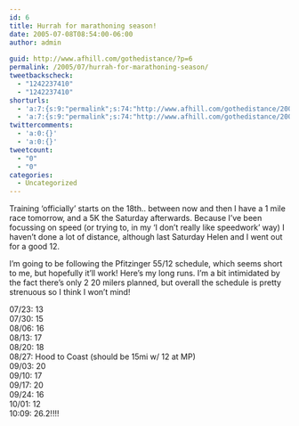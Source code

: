 ```yaml
---
id: 6
title: Hurrah for marathoning season!
date: 2005-07-08T08:54:00-06:00
author: admin
  
guid: http://www.afhill.com/gothedistance/?p=6
permalink: /2005/07/hurrah-for-marathoning-season/
tweetbackscheck:
  - "1242237410"
  - "1242237410"
shorturls:
  - 'a:7:{s:9:"permalink";s:74:"http://www.afhill.com/gothedistance/2005/07/hurrah-for-marathoning-season/";s:7:"tinyurl";s:25:"http://tinyurl.com/c9up57";s:4:"isgd";s:17:"http://is.gd/hfGw";s:5:"bitly";s:20:"http://bit.ly/2FYkTA";s:5:"snipr";s:22:"http://snipr.com/aqw4f";s:5:"snurl";s:22:"http://snurl.com/aqw4f";s:7:"snipurl";s:24:"http://snipurl.com/aqw4f";}'
  - 'a:7:{s:9:"permalink";s:74:"http://www.afhill.com/gothedistance/2005/07/hurrah-for-marathoning-season/";s:7:"tinyurl";s:25:"http://tinyurl.com/c9up57";s:4:"isgd";s:17:"http://is.gd/hfGw";s:5:"bitly";s:20:"http://bit.ly/2FYkTA";s:5:"snipr";s:22:"http://snipr.com/aqw4f";s:5:"snurl";s:22:"http://snurl.com/aqw4f";s:7:"snipurl";s:24:"http://snipurl.com/aqw4f";}'
twittercomments:
  - 'a:0:{}'
  - 'a:0:{}'
tweetcount:
  - "0"
  - "0"
categories:
  - Uncategorized
---
```

Training &#8216;officially&#8217; starts on the 18th.. between now and then I have a 1 mile race tomorrow, and a 5K the Saturday afterwards. Because I&#8217;ve been focussing on speed (or trying to, in my &#8216;I don&#8217;t really like speedwork&#8217; way) I haven&#8217;t done a lot of distance, although last Saturday Helen and I went out for a good 12. 

I&#8217;m going to be following the Pfitzinger 55/12 schedule, which seems short to me, but hopefully it&#8217;ll work! Here&#8217;s my long runs. I&#8217;m a bit intimidated by the fact there&#8217;s only 2 20 milers planned, but overall the schedule is pretty strenuous so I think I won&#8217;t mind!

07/23: 13  
07/30: 15  
08/06: 16  
08/13: 17  
08/20: 18  
08/27: Hood to Coast (should be 15mi w/ 12 at MP)  
09/03: 20  
09/10: 17  
09/17: 20  
09/24: 16  
10/01: 12  
10:09: 26.2!!!!